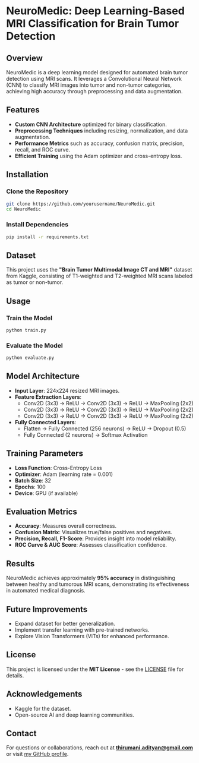 # NeuroMedic: Deep Learning-Based MRI Classification for Brain Tumor Detection

## Overview
NeuroMedic is a deep learning model designed for automated brain tumor detection using MRI scans. It leverages a Convolutional Neural Network (CNN) to classify MRI images into tumor and non-tumor categories, achieving high accuracy through preprocessing and data augmentation.

## Features
- **Custom CNN Architecture** optimized for binary classification.
- **Preprocessing Techniques** including resizing, normalization, and data augmentation.
- **Performance Metrics** such as accuracy, confusion matrix, precision, recall, and ROC curve.
- **Efficient Training** using the Adam optimizer and cross-entropy loss.

## Installation
### Clone the Repository
```bash
git clone https://github.com/yourusername/NeuroMedic.git
cd NeuroMedic
```

### Install Dependencies
```bash
pip install -r requirements.txt
```

## Dataset
This project uses the **"Brain Tumor Multimodal Image CT and MRI"** dataset from Kaggle, consisting of T1-weighted and T2-weighted MRI scans labeled as tumor or non-tumor.

## Usage
### Train the Model
```bash
python train.py
```

### Evaluate the Model
```bash
python evaluate.py
```

## Model Architecture
- **Input Layer**: 224x224 resized MRI images.
- **Feature Extraction Layers**:
  - Conv2D (3x3) → ReLU → Conv2D (3x3) → ReLU → MaxPooling (2x2)
  - Conv2D (3x3) → ReLU → Conv2D (3x3) → ReLU → MaxPooling (2x2)
  - Conv2D (3x3) → ReLU → Conv2D (3x3) → ReLU → MaxPooling (2x2)
- **Fully Connected Layers**:
  - Flatten → Fully Connected (256 neurons) → ReLU → Dropout (0.5)
  - Fully Connected (2 neurons) → Softmax Activation

## Training Parameters
- **Loss Function**: Cross-Entropy Loss  
- **Optimizer**: Adam (learning rate = 0.001)  
- **Batch Size**: 32  
- **Epochs**: 100  
- **Device**: GPU (if available)  

## Evaluation Metrics
- **Accuracy**: Measures overall correctness.  
- **Confusion Matrix**: Visualizes true/false positives and negatives.  
- **Precision, Recall, F1-Score**: Provides insight into model reliability.  
- **ROC Curve & AUC Score**: Assesses classification confidence.  

## Results
NeuroMedic achieves approximately **95% accuracy** in distinguishing between healthy and tumorous MRI scans, demonstrating its effectiveness in automated medical diagnosis.

## Future Improvements
- Expand dataset for better generalization.  
- Implement transfer learning with pre-trained networks.  
- Explore Vision Transformers (ViTs) for enhanced performance.  

## License
This project is licensed under the **MIT License** - see the [LICENSE](LICENSE) file for details.

## Acknowledgements
- Kaggle for the dataset.  
- Open-source AI and deep learning communities.  

## Contact
For questions or collaborations, reach out at **thirumani.adityan@gmail.com** or visit [my GitHub profile](https://github.com/Adityan-TS).
